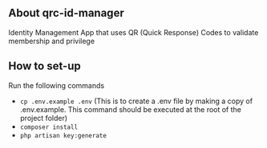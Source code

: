 
## About qrc-id-manager

Identity Management App that uses QR (Quick Response) Codes to validate membership and privilege

## How to set-up
Run the following commands

- `cp .env.example .env` (This is to create a .env file by making a copy of .env.example. This command should be executed at the root of the project folder)
- `composer install`
- `php artisan key:generate`

